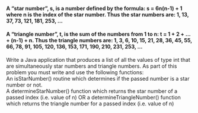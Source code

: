 #### A “star number”, s, is a number defined by the formula:  s = 6n(n-1) + 1     where n is the index of the star number.  Thus the star numbers are:   1, 13, 37, 73, 121, 181, 253, …<br/>
#### A “triangle number”, t, is the sum of the numbers from 1 to n:   t = 1 + 2 + … + (n-1) + n.  Thus the triangle numbers are:  1, 3, 6, 10, 15, 21, 28, 36, 45, 55, 66, 78, 91, 105, 120, 136, 153, 171, 190, 210, 231, 253, …<br/>
Write a Java application that produces a list of all the values of type int that are simultaneously star numbers and triangle numbers.  As part of this problem you must write and use the following functions:<br/>
An isStarNumber() routine which determines if the passed number is a star number or not.<br/>
A determineStarNumber() function which returns the star number of a passed index (i.e. value of n) OR a determineTriangleNumber() function which returns the triangle number for a passed index (i.e. value of n)<br/>
